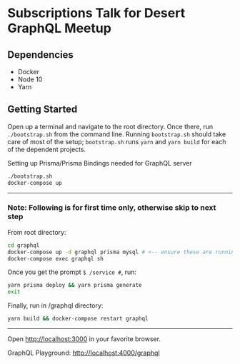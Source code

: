 # Subscriptions Talk for Desert GraphQL Meetup

## Dependencies

* Docker
* Node 10
* Yarn

## Getting Started

Open up a terminal and navigate to the root directory. Once there, run `./bootstrap.sh` from the command line. Running `bootstrap.sh` should take care of most of the setup; `bootstrap.sh` runs `yarn` and `yarn build` for each of the dependent projects.

Setting up Prisma/Prisma Bindings needed for GraphQL server

```bash
./bootstrap.sh
docker-compose up
```

---

### Note: Following is for first time only, otherwise skip to next step

From root directory:

```bash
cd graphql
docker-compose up -d graphql prisma mysql # <-- ensure these are running in "UP" state first
docker-compose exec graphql sh
```

Once you get the prompt `$ /service #`, run:

```bash
yarn prisma deploy && yarn prisma generate
exit
```

Finally, run in /graphql directory:

```bash
yarn build && docker-compose restart graphql
```

---

Open <http://localhost:3000> in your favorite browser.

GraphQL Playground: <http://localhost:4000/graphql>
